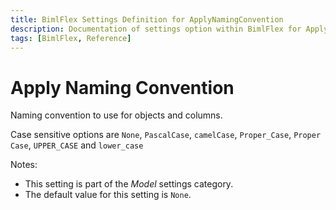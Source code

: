 ```yaml
---
title: BimlFlex Settings Definition for ApplyNamingConvention
description: Documentation of settings option within BimlFlex for ApplyNamingConvention
tags: [BimlFlex, Reference]
---
```


# Apply Naming Convention

Naming convention to use for objects and columns.

Case sensitive options are `None`, `PascalCase`, `camelCase`, `Proper_Case`, `Proper Case`, `UPPER_CASE` and `lower_case`

Notes:

* This setting is part of the *Model* settings category.
* The default value for this setting is `None`.
